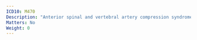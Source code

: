 ```yaml
---
ICD10: M470
Description: "Anterior spinal and vertebral artery compression syndromes"
Matters: No
Weight: 0
---
```

